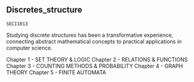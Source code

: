 ## Discretes_structure 
`SECI1013`<br/>


Studying discrete structures has been a transformative experience, connecting abstract mathematical concepts to practical applications in computer science. 

Chapter 1 - SET THEORY & LOGIC
Chapter 2 - RELATIONS & FUNCTIONS
Chapter 3 - COUNTING METHODS & PROBABILITY
Chapter 4 - GRAPH THEORY
Chapter 5 - FINITE AUTOMATA
